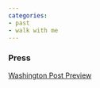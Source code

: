 ```yaml
---
categories:
- past
- walk with me
---
```

### Press

[Washington Post Preview](http://voices.washingtonpost.com/goingoutgurus/2010/12/banished_productions_takes_the.html)
